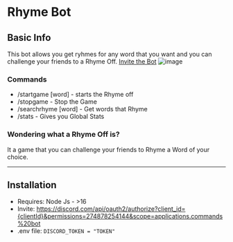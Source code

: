 # Rhyme Bot



## Basic Info

This bot allows you get ryhmes for any word that you want and you can challenge your friends to a Rhyme Off.
[Invite the Bot](https://discord.com/api/oauth2/authorize?client_id=1024776622143975434&permissions=274878254144&scope=applications.commands%20bot)
![image](https://top.gg/api/widget/1024776622143975434.svg)

### Commands
- /startgame [word] - starts the Rhyme off
- /stopgame - Stop the Game
- /searchrhyme [word] - Get words that Rhyme
- /stats - Gives you Global Stats

### Wondering what a Rhyme Off is?
It a game that you can challenge your friends to Rhyme a Word of your choice.

---

## Installation


- Requires: Node Js - >16
- Invite: https://discord.com/api/oauth2/authorize?client_id={clientId}&permissions=274878254144&scope=applications.commands%20bot
- .env file: 
`DISCORD_TOKEN = "TOKEN"`
